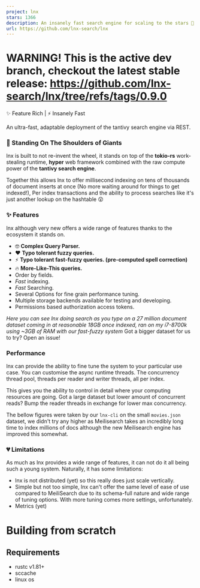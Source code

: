 ```yaml
---
project: lnx
stars: 1366
description: An insanely fast search engine for scaling to the stars 🌠
url: https://github.com/lnx-search/lnx
---
```


WARNING! This is the active dev branch, checkout the latest stable release: https://github.com/lnx-search/lnx/tree/refs/tags/0.9.0
==================================================================================================================================

✨ Feature Rich | ⚡ Insanely Fast

An ultra-fast, adaptable deployment of the tantivy search engine via REST.

### 🌟 Standing On The Shoulders of Giants

lnx is built to not re-invent the wheel, it stands on top of the **tokio-rs** work-stealing runtime, **hyper** web framework combined with the raw compute power of the **tantivy search engine**.

Together this allows lnx to offer millisecond indexing on tens of thousands of document inserts at once (No more waiting around for things to get indexed!), Per index transactions and the ability to process searches like it's just another lookup on the hashtable 😲

### ✨ Features

lnx although very new offers a wide range of features thanks to the ecosystem it stands on.

-   🤓 **Complex Query Parser.**
-   ❤️ **Typo tolerant fuzzy queries.**
-   ⚡️ **Typo tolerant fast-fuzzy queries. (pre-computed spell correction)**
-   🔥 **More-Like-This queries.**
-   Order by fields.
-   _Fast_ indexing.
-   _Fast_ Searching.
-   Several Options for fine grain performance tuning.
-   Multiple storage backends available for testing and developing.
-   Permissions based authorization access tokens.

_Here you can see lnx doing search as you type on a 27 million document dataset coming in at reasonable 18GB once indexed, ran on my i7-8700k using ~3GB of RAM with our fast-fuzzy system_ Got a bigger dataset for us to try? Open an issue!

### Performance

lnx can provide the ability to fine tune the system to your particular use case. You can customise the async runtime threads. The concurrency thread pool, threads per reader and writer threads, all per index.

This gives you the ability to control in detail where your computing resources are going. Got a large dataset but lower amount of concurrent reads? Bump the reader threads in exchange for lower max concurrency.

The bellow figures were taken by our `lnx-cli` on the small `movies.json` dataset, we didn't try any higher as Meilisearch takes an incredibly long time to index millions of docs although the new Meilisearch engine has improved this somewhat.

### 💔 Limitations

As much as lnx provides a wide range of features, it can not do it all being such a young system. Naturally, it has some limitations:

-   lnx is not distributed (yet) so this really does just scale vertically.
-   Simple but not too simple, lnx can't offer the same level of ease of use compared to MeiliSearch due to its schema-full nature and wide range of tuning options. With more tuning comes more settings, unfortunately.
-   Metrics (yet)

Building from scratch
=====================

Requirements
------------

-   rustc v1.81+
-   sccache
-   linux os
